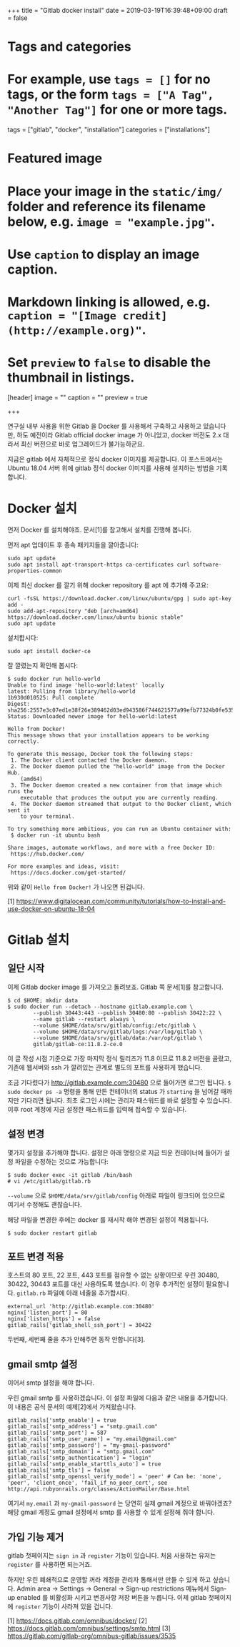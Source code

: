 +++
title = "Gitlab docker install"
date = 2019-03-19T16:39:48+09:00
draft = false

# Tags and categories
# For example, use `tags = []` for no tags, or the form `tags = ["A Tag", "Another Tag"]` for one or more tags.
tags = ["gitlab", "docker", "installation"]
categories = ["installations"]

# Featured image
# Place your image in the `static/img/` folder and reference its filename below, e.g. `image = "example.jpg"`.
# Use `caption` to display an image caption.
#   Markdown linking is allowed, e.g. `caption = "[Image credit](http://example.org)"`.
# Set `preview` to `false` to disable the thumbnail in listings.
[header]
image = ""
caption = ""
preview = true

+++

연구실 내부 사용을 위한 Gitlab 을 Docker 를 사용해서 구축하고 사용하고
있습니다만, 하도 예전이라 Gitlab official docker image 가 아니었고, docker
버전도 2.x 대라서 최신 버전으로 바로 업그레이드가 불가능하군요.

지금은 gitlab 에서 자체적으로 정식 docker 이미지를 제공합니다.
이 포스트에서는 Ubuntu 18.04 서버 위에 gitlab 정식 docker 이미지를 사용해
설치하는 방법을 기록합니다.


Docker 설치
===========

먼저 Docker 를 설치해야죠.  문서[1]를 참고해서 설치를 진행해 봅니다.

먼저 apt 업데이트 후 종속 패키지들을 깔아줍니다:
```
sudo apt update
sudo apt install apt-transport-https ca-certificates curl software-properties-common
```

이제 최신 docker 를 깔기 위해 docker repository 를 apt 에 추가해 주고요:
```
curl -fsSL https://download.docker.com/linux/ubuntu/gpg | sudo apt-key add -
sudo add-apt-repository "deb [arch=amd64] https://download.docker.com/linux/ubuntu bionic stable"
sudo apt update
```

설치합시다:
```
sudo apt install docker-ce
```

잘 깔렸는지 확인해 봅시다:
```
$ sudo docker run hello-world
Unable to find image 'hello-world:latest' locally
latest: Pulling from library/hello-world
1b930d010525: Pull complete 
Digest: sha256:2557e3c07ed1e38f26e389462d03ed943586f744621577a99efb77324b0fe535
Status: Downloaded newer image for hello-world:latest

Hello from Docker!
This message shows that your installation appears to be working correctly.

To generate this message, Docker took the following steps:
 1. The Docker client contacted the Docker daemon.
 2. The Docker daemon pulled the "hello-world" image from the Docker Hub.
    (amd64)
 3. The Docker daemon created a new container from that image which runs the
    executable that produces the output you are currently reading.
 4. The Docker daemon streamed that output to the Docker client, which sent it
    to your terminal.

To try something more ambitious, you can run an Ubuntu container with:
 $ docker run -it ubuntu bash

Share images, automate workflows, and more with a free Docker ID:
 https://hub.docker.com/

For more examples and ideas, visit:
 https://docs.docker.com/get-started/
```

위와 같이 ``Hello from Docker!`` 가 나오면 된겁니다.

[1] https://www.digitalocean.com/community/tutorials/how-to-install-and-use-docker-on-ubuntu-18-04


Gitlab 설치
===========


일단 시작
---------

이제 Gitlab docker image 를 가져오고 돌려보죠.  Gitlab 쪽 문서[1]를 참고합니다.

```
$ cd $HOME; mkdir data
$ sudo docker run --detach --hostname gitlab.example.com \
		--publish 30443:443 --publish 30480:80 --publish 30422:22 \
		--name gitlab --restart always \
		--volume $HOME/data/srv/gitlab/config:/etc/gitlab \
		--volume $HOME/data/srv/gitlab/logs:/var/log/gitlab \
		--volume $HOME/data/srv/gitlab/data:/var/opt/gitlab \
		gitlab/gitlab-ce:11.8.2-ce.0
```

이 글 작성 시점 기준으로 가장 마지막 정식 릴리즈가 11.8 이므로 11.8.2 버전을
골랐고, 기존에 웹서버와 ssh 가 깔려있는 관계로 별도의 포트를 사용하게 했습니다.

조금 기다렸다가 http://gitlab.example.com:30480 으로 들어가면 로그인 됩니다.
``$ sudo docker ps -a`` 명령을 통해 만든 컨테이너의 status 가 `starting` 을
넘어갈 때까지만 기다리면 됩니다.
최초 로그인 시에는 관리자 패스워드를 바로 설정할 수 있습니다.
이후 root 계정에 지금 설정한 패스워드를 입력해 접속할 수 있습니다.


설정 변경
---------

몇가지 설정을 추가해야 합니다.  설정은 아래 명령으로 지금 띄운 컨테이너에
들어가 설정 파일을 수정하는 것으로 가능합니다:
```
$ sudo docker exec -it gitlab /bin/bash
# vi /etc/gitlab/gitlab.rb
```

`--volume` 으로 `$HOME/data/srv/gitlab/config` 아래로 파일이 링크되어 있으므로
여기서 수정해도 괜찮습니다.

해당 파일을 변경한 후에는 docker 를 재시작 해야 변경된 설정이 적용됩니다.
```
$ sudo docker restart gitlab
```


포트 변경 적용
--------------

호스트의 80 포트, 22 포트, 443 포트를 점유할 수 없는 상황이므로 우린 30480,
30422, 30443 포트를 대신 사용하도록 했습니다.
이 경우 추가적인 설정이 필요합니다.
`gitlab.rb` 파일에 아래 네줄을 추가합시다.
```
external_url 'http://gitlab.example.com:30480'
nginx['listen_port'] = 80
nginx['listen_https'] = false
gitlab_rails['gitlab_shell_ssh_port'] = 30422
```

두번째, 세번째 줄을 추가 안해주면 동작 안합니다[3].


gmail smtp 설정
---------------

이어서 smtp 설정을 해야 합니다.

우린 gmail smtp 를 사용하겠습니다.  이 설정 파일에 다음과 같은 내용을
추가합니다.  이 내용은 공식 문서의 예제[2]에서 가져왔습니다.

```
gitlab_rails['smtp_enable'] = true
gitlab_rails['smtp_address'] = "smtp.gmail.com"
gitlab_rails['smtp_port'] = 587
gitlab_rails['smtp_user_name'] = "my.email@gmail.com"
gitlab_rails['smtp_password'] = "my-gmail-password"
gitlab_rails['smtp_domain'] = "smtp.gmail.com"
gitlab_rails['smtp_authentication'] = "login"
gitlab_rails['smtp_enable_starttls_auto'] = true
gitlab_rails['smtp_tls'] = false
gitlab_rails['smtp_openssl_verify_mode'] = 'peer' # Can be: 'none', 'peer', 'client_once', 'fail_if_no_peer_cert', see http://api.rubyonrails.org/classes/ActionMailer/Base.html
```

여기서 ``my.email`` 과 ``my-gmail-password`` 는 당연히 실제 gmail 계정으로
바꿔야겠죠?  해당 gmail 계정도 gmail 설정에서 smtp 를 사용할 수 있게 설정해
줘야 합니다.


가입 기능 제거
--------------

gitlab 첫페이지는 `sign in` 과 `register` 기능이 있습니다.  처음 사용하는
유저는 `register` 를 사용하면 되는거죠.

하지만 우린 폐쇄적으로 운영할 꺼라 계정을 관리자 통해서만 만들 수 있게 하고
싶습니다.  Admin area -> Settings -> General -> Sign-up restrictions 메뉴에서
Sign-up enabled 를 비활성화 시키고 변경사항 저장 버튼을 누릅니다.
이제 gitlab 첫페이지에 `register` 기능이 사라져 있을 겁니다.


[1] https://docs.gitlab.com/omnibus/docker/
[2] https://docs.gitlab.com/omnibus/settings/smtp.html
[3] https://gitlab.com/gitlab-org/omnibus-gitlab/issues/3535
